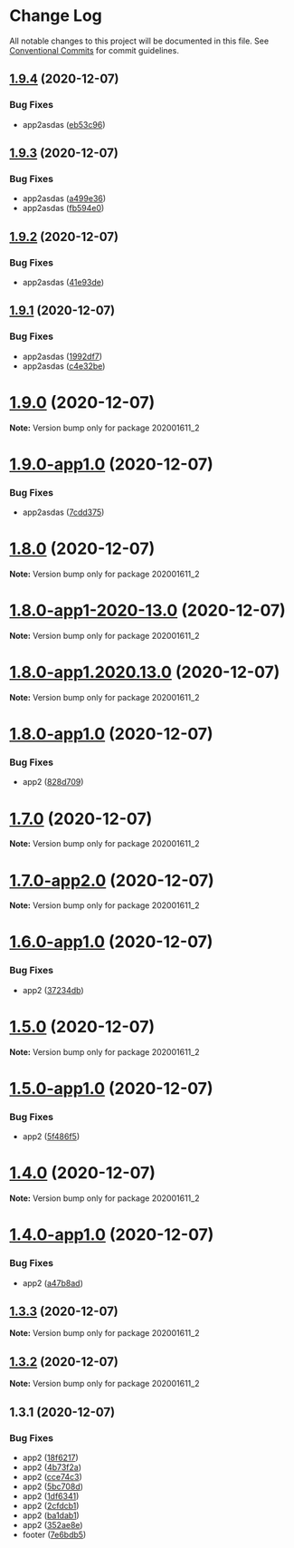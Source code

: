 # Change Log

All notable changes to this project will be documented in this file.
See [Conventional Commits](https://conventionalcommits.org) for commit guidelines.

## [1.9.4](https://github.com/aspulnik/lerna-test/compare/v1.9.3...v1.9.4) (2020-12-07)


### Bug Fixes

* app2asdas ([eb53c96](https://github.com/aspulnik/lerna-test/commit/eb53c9605862e0c9d0ca3380ab5567b098d67d92))





## [1.9.3](https://github.com/aspulnik/lerna-test/compare/v1.9.2...v1.9.3) (2020-12-07)


### Bug Fixes

* app2asdas ([a499e36](https://github.com/aspulnik/lerna-test/commit/a499e3635ab06469de64a094fd588ad45efee74f))
* app2asdas ([fb594e0](https://github.com/aspulnik/lerna-test/commit/fb594e0d507719220e7b743b3e8c0acf26d0fb82))





## [1.9.2](https://github.com/aspulnik/lerna-test/compare/v1.9.1...v1.9.2) (2020-12-07)


### Bug Fixes

* app2asdas ([41e93de](https://github.com/aspulnik/lerna-test/commit/41e93de401665ca5d5a88ed01c9d3a060cee3e9f))





## [1.9.1](https://github.com/aspulnik/lerna-test/compare/v1.9.0...v1.9.1) (2020-12-07)


### Bug Fixes

* app2asdas ([1992df7](https://github.com/aspulnik/lerna-test/commit/1992df7c4f893f0375fe1fd9792806c4e8863e96))
* app2asdas ([c4e32be](https://github.com/aspulnik/lerna-test/commit/c4e32be967402f131f0e88bfbddc0640014f2b10))





# [1.9.0](https://github.com/aspulnik/lerna-test/compare/v1.9.0-app1.0...v1.9.0) (2020-12-07)

**Note:** Version bump only for package 202001611_2





# [1.9.0-app1.0](https://github.com/aspulnik/lerna-test/compare/v1.8.0...v1.9.0-app1.0) (2020-12-07)


### Bug Fixes

* app2asdas ([7cdd375](https://github.com/aspulnik/lerna-test/commit/7cdd37545306a37b9bfef7a1dce6639082c1d8b0))





# [1.8.0](https://github.com/aspulnik/lerna-test/compare/v1.8.0-app1-2020-13.0...v1.8.0) (2020-12-07)

**Note:** Version bump only for package 202001611_2





# [1.8.0-app1-2020-13.0](https://github.com/aspulnik/lerna-test/compare/v1.8.0-app1.2020.13.0...v1.8.0-app1-2020-13.0) (2020-12-07)

**Note:** Version bump only for package 202001611_2





# [1.8.0-app1.2020.13.0](https://github.com/aspulnik/lerna-test/compare/v1.8.0-app1.0...v1.8.0-app1.2020.13.0) (2020-12-07)

**Note:** Version bump only for package 202001611_2





# [1.8.0-app1.0](https://github.com/aspulnik/lerna-test/compare/v1.7.0...v1.8.0-app1.0) (2020-12-07)


### Bug Fixes

* app2 ([828d709](https://github.com/aspulnik/lerna-test/commit/828d7090db81ecdeeda29b7c17bd29d21cdb3a06))





# [1.7.0](https://github.com/aspulnik/lerna-test/compare/v1.7.0-app2.0...v1.7.0) (2020-12-07)

**Note:** Version bump only for package 202001611_2





# [1.7.0-app2.0](https://github.com/aspulnik/lerna-test/compare/v1.6.0-app1.0...v1.7.0-app2.0) (2020-12-07)

**Note:** Version bump only for package 202001611_2





# [1.6.0-app1.0](https://github.com/aspulnik/lerna-test/compare/v1.5.0...v1.6.0-app1.0) (2020-12-07)


### Bug Fixes

* app2 ([37234db](https://github.com/aspulnik/lerna-test/commit/37234db3cd9e63ce09ad287b3bd0bfffd1277f13))





# [1.5.0](https://github.com/aspulnik/lerna-test/compare/v1.5.0-app1.0...v1.5.0) (2020-12-07)

**Note:** Version bump only for package 202001611_2





# [1.5.0-app1.0](https://github.com/aspulnik/lerna-test/compare/v1.4.0...v1.5.0-app1.0) (2020-12-07)


### Bug Fixes

* app2 ([5f486f5](https://github.com/aspulnik/lerna-test/commit/5f486f5bd4df4c2acc4a733c192089d6d9687e72))





# [1.4.0](https://github.com/aspulnik/lerna-test/compare/v1.4.0-app1.0...v1.4.0) (2020-12-07)

**Note:** Version bump only for package 202001611_2





# [1.4.0-app1.0](https://github.com/aspulnik/lerna-test/compare/v1.3.3...v1.4.0-app1.0) (2020-12-07)


### Bug Fixes

* app2 ([a47b8ad](https://github.com/aspulnik/lerna-test/commit/a47b8ad7974edf6d159a12a2db06bdd98d8449a8))





## [1.3.3](https://github.com/aspulnik/lerna-test/compare/v1.3.2...v1.3.3) (2020-12-07)

**Note:** Version bump only for package 202001611_2





## [1.3.2](https://github.com/aspulnik/lerna-test/compare/v1.3.1...v1.3.2) (2020-12-07)

**Note:** Version bump only for package 202001611_2





## 1.3.1 (2020-12-07)


### Bug Fixes

* app2 ([18f6217](https://github.com/aspulnik/lerna-test/commit/18f62179152c820d69d35e376d14bfd80d824fe2))
* app2 ([4b73f2a](https://github.com/aspulnik/lerna-test/commit/4b73f2a93c5e34b4cf0f30e4f5daf97445c11b26))
* app2 ([cce74c3](https://github.com/aspulnik/lerna-test/commit/cce74c3b0cf8133dad86ce97fe8767147647e80b))
* app2 ([5bc708d](https://github.com/aspulnik/lerna-test/commit/5bc708d906d713a57ddd9b94a995f08a7d7fed58))
* app2 ([1df6341](https://github.com/aspulnik/lerna-test/commit/1df63410f4392a7ced71ab158aa817d855534c22))
* app2 ([2cfdcb1](https://github.com/aspulnik/lerna-test/commit/2cfdcb18c27e52a3b9980d640ba9451127e40cd5))
* app2 ([ba1dab1](https://github.com/aspulnik/lerna-test/commit/ba1dab1637850201fdc54b85a9bb125ff1fca743))
* app2 ([352ae8e](https://github.com/aspulnik/lerna-test/commit/352ae8e197fb6c540b328b67f0e84f11e71754b4))
* footer ([7e6bdb5](https://github.com/aspulnik/lerna-test/commit/7e6bdb51772a2414d1d98defeed96cb1d2fb02e9))

